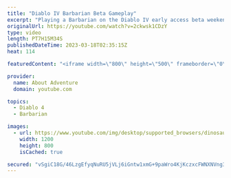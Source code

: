 ```yaml
---
title: "Diablo IV Barbarian Beta Gameplay"
excerpt: "Playing a Barbarian on the Diablo IV early access beta weekend Patreon: https://www.patreon.com/aboutadventure Merch ..."
originalUrl: https://youtube.com/watch?v=2ckwsk1CDzY
type: video
length: PT7H15M34S
publishedDateTime: 2023-03-18T02:35:15Z
heat: 114

featuredContent: "<iframe width=\"800\" height=\"500\" frameborder=\"0\" src=\"https://www.youtube.com/embed/2ckwsk1CDzY\" allow=\"accelerometer; autoplay; encrypted-media; gyroscope; picture-in-picture\" allowfullscreen></iframe>"

provider:
  name: About Adventure
  domain: youtube.com

topics:
  - Diablo 4
  - Barbarian

images:
  - url: https://www.youtube.com/img/desktop/supported_browsers/dinosaur.png
    width: 1200
    height: 800
    isCached: true

secured: "vSgiC18G/46LzgEfyqNuRU5jVLj6iGntw1xmG+9paWro4KjKczxcFWNXNVng3+zbilAMSysrdclAfyBiGbm8PvBCBIrTEfLaR9nSsQSAYl9FhBp9pYAoufRhcNHmK/2QHF423TTWRf8xWa5/FuqS8jXOVrWCa4HppwnZ/MVF3RtmguJXAUh2m8nEBcuzjjprLG+z/v9IYyVMiKDtRiZtjhlVw8oNcFiI4C5DjWcD8tEhaenkSMJ2V9rR+4isVMkClMgvAau/pRnhZ2Dzlnlp3wIaSOPzGx4ZKQP0bwslKRGDBJ+tqALy8FBAE79lhElZKNtra/3fERCC0GrCe+ggSWaJg6BeXz/Km0CvOoB2odUUe0g3KjVPg9CCC3YSS6VBXr8m1YzyonKiKuf2WbYoUlkkWvIuvvEW9Xx/txiNxNg=;YWy07X0TNKSGKdet5/nAKg=="
---
```


